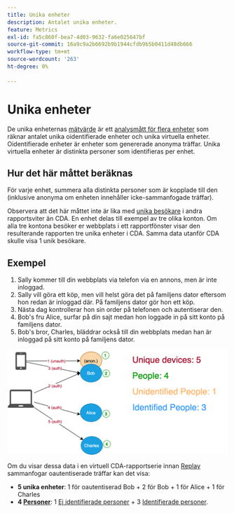 ```yaml
---
title: Unika enheter
description: Antalet unika enheter.
feature: Metrics
exl-id: fa5c860f-bea7-4d03-9632-fa6e025647bf
source-git-commit: 16a9c9a2b6692b9b1944cfdb9b5b0411d48db666
workflow-type: tm+mt
source-wordcount: '263'
ht-degree: 0%

---
```


# Unika enheter

De unika enheternas [mätvärde](overview.md) är ett [analysmått för flera enheter](../cda/overview.md) som räknar antalet unika oidentifierade enheter och unika virtuella enheter. Oidentifierade enheter är enheter som genererade anonyma träffar. Unika virtuella enheter är distinkta personer som identifieras per enhet.

## Hur det här måttet beräknas

För varje enhet, summera alla distinkta personer som är kopplade till den (inklusive anonyma om enheten innehåller icke-sammanfogade träffar).

Observera att det här måttet inte är lika med [unika besökare](unique-visitors.md) i andra rapportsviter än CDA. En enhet delas till exempel av tre olika konton. Om alla tre kontona besöker er webbplats i ett rapportfönster visar den resulterande rapporten tre unika enheter i CDA. Samma data utanför CDA skulle visa 1 unik besökare.

## Exempel

1. Sally kommer till din webbplats via telefon via en annons, men är inte inloggad.
1. Sally vill göra ett köp, men vill helst göra det på familjens dator eftersom hon redan är inloggad där. På familjens dator gör hon ett köp.
1. Nästa dag kontrollerar hon sin order på telefonen och autentiserar den.
1. Bob&#39;s fru Alice, surfar på din sajt medan hon loggade in på sitt konto på familjens dator.
1. Bob&#39;s bror, Charles, bläddrar också till din webbplats medan han är inloggad på sitt konto på familjens dator.

![Antal unika enheter](/help/components/metrics/assets/Unique_Devices_Count.png)

Om du visar dessa data i en virtuell CDA-rapportserie innan [Replay](/help/components/cda/replay.md) sammanfogar oautentiserade träffar kan det visa:

* **5 unika enheter**: 1 för oautentiserad Bob + 2 för Bob + 1 för Alice + 1 för Charles
* **4 [Personer](people.md)**: 1 [Ej identifierade personer](unidentified-people.md) + 3 [Identifierade personer](identified-people.md).
